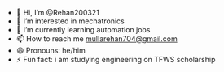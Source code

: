 - 👋 Hi, I’m @Rehan200321
- 👀 I’m interested in mechatronics 
- 🌱 I’m currently learning automation jobs
- 📫 How to reach me mullarehan704@gmail.com
- 😄 Pronouns: he/him
- ⚡ Fun fact: i am studying engineering on TFWS scholarship 

<!---
Rehan200321/Rehan200321 is a ✨ special ✨ repository because its `README.md` (this file) appears on your GitHub profile.
You can click the Preview link to take a look at your changes.
--->
